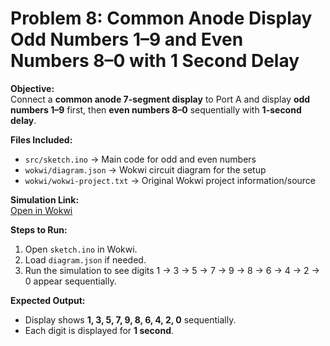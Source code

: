 # Problem 8: Common Anode Display Odd Numbers 1–9 and Even Numbers 8–0 with 1 Second Delay

**Objective:**  
Connect a **common anode 7-segment display** to Port A and display **odd numbers 1–9** first, then **even numbers 8–0** sequentially with **1-second delay**.

**Files Included:**  
- `src/sketch.ino` → Main code for odd and even numbers  
- `wokwi/diagram.json` → Wokwi circuit diagram for the setup  
- `wokwi/wokwi-project.txt` → Original Wokwi project information/source

**Simulation Link:**  
[Open in Wokwi](https://wokwi.com/projects/443766364617053185)

**Steps to Run:**  
1. Open `sketch.ino` in Wokwi.  
2. Load `diagram.json` if needed.  
3. Run the simulation to see digits 1 → 3 → 5 → 7 → 9 → 8 → 6 → 4 → 2 → 0 appear sequentially.

**Expected Output:**  
- Display shows **1, 3, 5, 7, 9, 8, 6, 4, 2, 0** sequentially.  
- Each digit is displayed for **1 second**.
